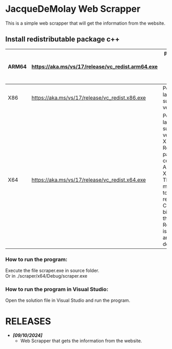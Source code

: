 # JacqueDeMolay Web Scrapper

This is a simple web scrapper that will get the information from the website.

## Install redistributable package c++

| ARM64 | https://aka.ms/vs/17/release/vc_redist.arm64.exe | Permalink for latest supported ARM64 version                                                                                                                                                                                                             |
|-------|--------------------------------------------------|----------------------------------------------------------------------------------------------------------------------------------------------------------------------------------------------------------------------------------------------------------|
| X86   | https://aka.ms/vs/17/release/vc_redist.x86.exe   | Permalink for latest supported x86 version                                                                                                                                                                                                               |
| X64   | https://aka.ms/vs/17/release/vc_redist.x64.exe   | Permalink for latest supported x64 version. The X64 Redistributable package contains both ARM64 and X64 binaries. This package makes it easy to install required Visual C++ ARM64 binaries when the X64 Redistributable is installed on an ARM64 device. |

### How to run the program:
Execute the file scraper.exe in source folder.  
Or in ./scraper/x64/Debug/scraper.exe

### How to run the program in Visual Studio:
Open the solution file in Visual Studio and run the program.


# RELEASES
- **_[09/10/2024]_**  
  - Web Scrapper that gets the information from the website.
